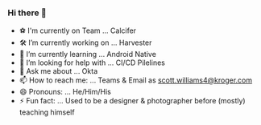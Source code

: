 ### Hi there 👋

- ⚽️ I'm currently on Team ... Calcifer
- 🛠 I’m currently working on ... Harvester
- 🌱 I’m currently learning ... Android Native
- 🤔 I’m looking for help with ... CI/CD Pilelines
- 💬 Ask me about ... Okta
- 📫 How to reach me: ... Teams & Email as scott.williams4@kroger.com
- 😄 Pronouns: ... He/Him/His
- ⚡ Fun fact: ... Used to be a designer & photographer before (mostly) teaching himself 
